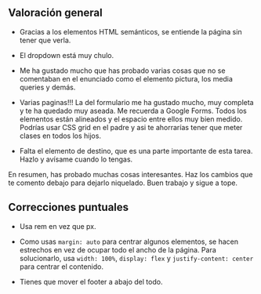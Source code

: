 ## Valoración general

-   Gracias a los elementos HTML semánticos, se entiende la página sin tener que verla.

-   El dropdown está muy chulo.

-   Me ha gustado mucho que has probado varias cosas que no se comentaban en el enunciado como el elemento pictura, los media queries y demás.

-   Varias paginas!!! La del formulario me ha gustado mucho, muy completa y te ha quedado muy aseada. Me recuerda a Google Forms. Todos los elementos están alineados y el espacio entre ellos muy bien medido. Podrías usar CSS grid en el padre y asi te ahorrarías tener que meter clases en todos los hijos.

-   Falta el elemento de destino, que es una parte importante de esta tarea. Hazlo y avísame cuando lo tengas.

En resumen, has probado muchas cosas interesantes. Haz los cambios que te comento debajo para dejarlo niquelado. Buen trabajo y sigue a tope.

## Correcciones puntuales

-   Usa rem en vez que px.

-   Como usas `margin: auto` para centrar algunos elementos, se hacen estrechos en vez de ocupar todo el ancho de la página. Para solucionarlo, usa `width: 100%`, `display: flex` y `justify-content: center` para centrar el contenido.

-   Tienes que mover el footer a abajo del todo.
